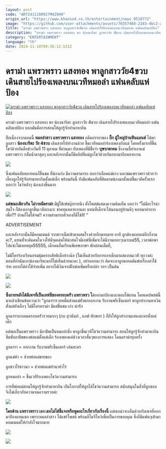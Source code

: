 ```yaml
---
layout: post
code: "ART2411180927M4Z9XH"
origin_url: "https://www.khaosod.co.th/entertainment/news_9510772"
image: "https://github.com/user-attachments/assets/70357468-2183-4bc2-ab73-e39d3756e76e"
title: "ดราม่า แพรวพราว แสงทอง พาลูกสาววัย4ขวบ เดินสายไปร้องเพลงบนเวทีหมอลำ แฟนคลับแห่ป้อง"
description: "ดราม่า แพรวพราว แสงทอง พา น้องนาริตะ ลูกสาววัย 4ขวบ เดินสายไปร้องเพลงบนเวทีหมอลำ แฟนคลับแห่ป้อง บอกมันคือการสอนให้ลูกรู้จักทำมาหากิน"
category: "ENTERTAINMENT"
language: "th"
date: 2024-11-18T09:36:12.531Z
---
```


# ดราม่า แพรวพราว แสงทอง พาลูกสาววัย4ขวบ เดินสายไปร้องเพลงบนเวทีหมอลำ แฟนคลับแห่ป้อง

[![ดราม่า แพรวพราว แสงทอง พาลูกสาววัย4ขวบ เดินสายไปร้องเพลงบนเวทีหมอลำ แฟนคลับแห่ป้อง](https://www.khaosod.co.th/wpapp/uploads/2024/11/แพรวพราวแสงเดือน-1.jpg "ดราม่า แพรวพราว แสงทอง พาลูกสาววัย4ขวบ เดินสายไปร้องเพลงบนเวทีหมอลำ แฟนคลับแห่ป้อง")](https://www.khaosod.co.th/wpapp/uploads/2024/11/แพรวพราวแสงเดือน-1.jpg)

ดราม่า แพรวพราว แสงทอง พา น้องนาริตะ ลูกสาววัย 4ขวบ เดินสายไปร้องเพลงบนเวทีหมอลำ แฟนคลับแห่ป้อง บอกมันคือการสอนให้ลูกรู้จักทำมาหากิน

สืบเนื่องจากตอนนี้ **หมอลำสาว แพรวพราว แสงทอง** อดีตภรรยาของ **บิ๊ก ผู้ใหญ่บ้านฟินแลนด์** ได้พาลูกสาว **น้องนาริตะ วัย 4ขวบ** เดินสายไปทำงานด้วย ขึ้นเวทีหมอลำร้องเพลงกับแม่ โดยครั้งแรกที่ขึ้นโชว์ด้วยกันคือช่วงวันที่ 11 ตุลาคม ที่ผ่านมา กับเพลงที่มีชื่อว่า **บุษบาตาคม** ซึ่งงานนี้ทำเอาแม่แพรวพราว กลั้นน้ำตาสุดๆ และหลังจากนั้นก็มีคลิปที่แม่ลูกโชว์ด้วยกันออกมาอีกหลายงาน

![](https://www.khaosod.co.th/wpapp/uploads/2024/11/แพรวพราวแสงเดือน-1.png)

ซึ่งแฟนคลับหลายคนก็ชื่นชม ที่น้องเก่ง มีความสามารถ บอกว่าเลือดแม่แรง และชมแพรวพราวด้วยว่า เลี้ยงลูกให้รู้จักทำมาหากินตั้งแต่เด็ก พร้อมกันนี้ ยังมีแฟนคลับที่ติดตามน้องมาตั้งแต่ขึ้นเวทีครั้งแรก บอกว่า โชว์หลังๆ น้องเก่งขึ้นมาก

![](https://www.khaosod.co.th/wpapp/uploads/2024/11/แพรวพราวแสงเดือน-2.png)

**แต่ขณะเดียวกัน ไม่วายมีดราม่า** มีผู้ใช้เฟซบุ๊กรายนึง ตั้งโพสต์แสดงความคิดเห็น บอกว่า “ไม่มีอะไรน่าสนใจ ก็ต้องเอาลูกขึ้นเวทีละเนาะ ขาดทุนหลายงานละ แทนที่เด็กจะได้นอนอยู่บ้านดีๆ หอบมาลำบากเพื่อ?? บ้านก็ไม่ได้จน!! ความสามารถตัวเองก็มีใช่สิ! “

ADVERTISEMENT

และหลังจากนั้นก็มีคอมเมนต์ จากชาวเน็ตเข้ามาผสมโรงด้วยอีกมากมาย อาทิ ลูกต้องแบกแม่อีกกี่งานคะ?, แทนที่จะดันคนในวงให้มีจุดเด่นให้น่าสนใจมีเอฟซีเพิ่มจะได้มีงานเยอะๆเนาะแม่55, เวลาพ่อพาไปแซะไม่เคยหยุด55555, เด็กคนอื่นเรียนพิเศษภาษา พักผ่อนเต็มที่,

ไม่มีใครร้องเรียนกรมคุ้มครองสิทธิเด็กบ้างน๊อ (ไม่เห็นด้วยกับการเอาเด็กมาแสดงบนเวที ทุกวงค่ะ ตอนที่กำนันเอาน้องนาริตะมาก็ไม่เห็นด้วยนะคะ ), อย่าบอกนะว่า คิดจะเอาลูกมากดดันพ่อเรื่องค่าใช้จ่าย อยากได้ค่าใช้จ่ายเพิ่ม อยากไดัเงินจากฝั่งพ่อเพิ่มหรือเปล่า ฯลฯ เป็นต้น



![](https://www.khaosod.co.th/wpapp/uploads/2024/11/Screenshot-2024-11-18-154157.png)

![](https://www.khaosod.co.th/wpapp/uploads/2024/11/Screenshot-2024-11-18-154151.png)

**ซึ่งภายหลังได้มีเพจที่เป็นเอฟซีของครอบครัว แพรวพรว ไ**ด้ออกมาป้องและตอบโต้แทน โดยแคปพสต์นี้มาแล้วเขียนข้อความว่า “ลูกดารารวยหมื่นล้านแม่ยังพาออกงาน รับงานพรีเซ็นเตอร์ พาลูกทำงานหาเงินตั้งแต่ยังเล็กๆ ไม่มีใครดราม่า มีแต่ชื่นชม เก่ง น่ารัก

ลูกดาราบางคนครอบครัวรวยมากๆ (กบ สุวนันท์ , แอฟ ทักษอร ) ก็ยังให้ลูกทำงานแสดงละครตั้งแต่เด็ก

แต่พอเป็นแพรวพราว มีอาชีพเป็นหมอลำซิ่ง พาลูกขึ้นเวทีโชว์ความสามารถ สอนให้ลูกรู้จักทำมาหากิน ซึมซับอาชีพของพ่อแม่ตั้งแต่เด็ก ร้องเพลงแค่ช่วงเวลาสั้นๆของการแสดง โดนดราม่าทุกครั้ง

ลูกดารา = ออกงาน รับงานพรีเซ็นเตอร์ เล่นละคร

ลูกแม่ค้า = ช่วยพ่อแม่ขายของ

ลูกชาวไร่ชาวนา = ช่วยพ่อแม่ทำนาทำไร่

ลูกหมอลำ = ขึ้นเวทีร้องเพลงโชว์ความสามารถ

การที่พ่อแม่สอนให้ลูกรู้จักทำมาหากิน เปิดโอกาสให้ลูกได้โชว์ความสามารถ สนับสนุนในสิ่งที่ลูกชอบ จึงไม่เกี่ยวกับความจนความรวยค่ะ



![](https://www.khaosod.co.th/wpapp/uploads/2024/11/Screenshot-2024-11-18-154316.png)

**โดยด้าน แพราวพราว เอง เธอไม่ได้ชี้แจงหรือพูดอะไรเกี่ยวกับเรื่องนี้** แต่เธอน่าจะเห็นด้วยกับเพจที่ออกมาป้องแทนเธอ เพราะหมอลำสาว ได้แชร์โพสต์ พร้อมอิโมจิไหว้เพื่อเป็นการขอบคุณ ซึ่งก็มีแฟนๆเข้ามาคอมเมนต์ให้กำลังใจมากมาย

![](https://www.khaosod.co.th/wpapp/uploads/2024/11/Screenshot-2024-11-18-154915.png)



![](https://www.khaosod.co.th/wpapp/uploads/2024/11/Screenshot-2024-11-18-154926.png)


